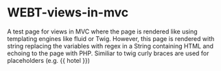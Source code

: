 # WEBT-views-in-mvc
A test page for views in MVC where the page is rendered like using templating engines like fluid or Twig.
However, this page is rendered with string replacing the variables with regex in a String containing
HTML and echoing to the page with PHP.
Similiar to twig curly braces are used for placeholders (e.g. {{ hotel }})
